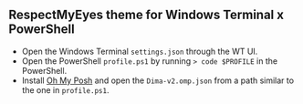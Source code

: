 ## RespectMyEyes theme for Windows Terminal x PowerShell

* Open the Windows Terminal `settings.json` through the WT UI.
* Open the PowerShell `profile.ps1` by running ```> code $PROFILE``` in the PowerShell.
* Install [Oh My Posh](https://ohmyposh.dev) and open the `Dima-v2.omp.json` from a path similar to the one in `profile.ps1`.